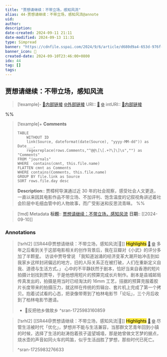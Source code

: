 ```yaml
---
title: "贾想请继续：不带立场，感知风流"
alias: 44-贾想请继续：不带立场，感知风流@annote
uid: 
author: 
description: 
date-created: 2024-09-11 21:11
date-modified: 2024-09-13 11:31
type: Simpread
banner: "https://cdnfile.sspai.com/2024/9/6/article/d680d9a4-653d-976f-0f39-30faf928d213.jpeg "
banner_icon: 🔖
created-date: 2024-09-10T23:46:00+0800
idx: 44
tag: []
tags: 
---
```


## 贾想请继续：不带立场，感知风流

> [!example]- [🧷内部链接](<http://localhost:7026/unread/44>) [🌐外部链接](<>)
> URI:: [🧷](<http://localhost:7026/unread/44>) [🌐](<>)
> intURI:: [🧷内部链接](<http://localhost:7026/reading/44>)

%%

> [!example]+ **Comments**
>
> ```dataview
> TABLE 
>     WITHOUT ID
>     link(Source, dateformat(date(Source), "yyyy-MM-dd")) as Date___, 
>     regexreplace(rows.Comments,"^@@\[\[.+?\]\]\s","") as "Comments"
> FROM "journals"
> WHERE  contains(cmnt, this.file.name)
> FLATTEN cmnt as Comments
> WHERE contains(Comments, this.file.name)
> GROUP BY file.link as Source
> SORT rows.file.day desc
> ```
>  **Description**:: 贾樟柯导演通过近 30 年的社会观察，感受社会人文更迭，一直以来因其电影作品不带立场、不加评判、饱含温度的记叙视角讲述着社会阶层中毛细血管中的人物故事，而广受影迷和反思流青睐。
%%

> [!md] Metadata
> **标题**:: [贾想请继续：不带立场，感知风流](https://sspai.com/post/92085)
> **日期**:: [[2024-09-10]]

### Annotations

> [!srhl2] [[SR44@贾想请继续：不带立场，感知风流|📄]] <mark style="background-color: #ffeb3b">Highlights</mark> [🧷](<http://localhost:7026/unread/44#id=1725983160859>) [🌐](<#id=1725983160859>)
> 多年之后看到关于这部电影相关的创作背景后，我在豆瓣对《小武》的评分多加了半颗星。 访谈中贾导曾说 「我知道汹涌的经济变革大潮开始冲击到如我家乡这样封闭偏远的地方，旧的人际关系正在被打破，人们在重新定义自我、道德与生活方式。」 心中的不平静跃然于剧本，恰好当来自香港的短片拍摄计划找到贾导，于是他想用短片的预算完成长片制作。剧本是县城邮局传真发出的，拍摄是用当时已经淘汰的 16mm 工艺，拮据的预算克服着胶片长度带来的拍摄压力，就这样在传统的剪辑台、套片机上完成了第一个拷贝。抱着试试看的心态，把录像带寄到了柏林电影节「论坛」，三个月后收到了柏林电影节邀请。
>
> - 📝反把他乡做故乡
> ^sran-1725983160859

> [!srhl2] [[SR44@贾想请继续：不带立场，感知风流|📄]] <mark style="background-color: #ffeb3b">Highlights</mark> [🧷](<http://localhost:7026/unread/44#id=1725983276633>) [🌐](<#id=1725983276633>)
> 尽管生活被时代「优化」，梦想并不能与生活兼容，当那群文艺青年回到小镇的时候，选择了生活的赵涛抱着孩子遥望城墙，那是她曾做文艺梦的据点，烧水壶的声音如同火车的鸣笛，似乎生活战胜了梦想，那些时代已死亡。
>
>
> ^sran-1725983276633
